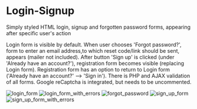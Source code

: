 # Login-Signup

Simply styled HTML login, signup and forgotten password forms, appearing after specific user's action

Login form is visible by default. 
When user chooses 'Forgot password?', form to enter an email address,to which reset code/link should be sent, appears (mailer not included).
After button 'Sign up' is clicked (under 'Already have an account?'), registration form becomes visible (replacing Login form).
Registration form has an option to return to Login form ('Already have an account?' --> 'Sign in').
There is PHP and AJAX validation of all forms.
Google reCaptcha is integrated, but needs to be uncommented.

![login_form](https://user-images.githubusercontent.com/97166324/157505937-819de040-ee9b-4ce2-9a9c-aea073eac476.png)
![login_form_with_errors](https://user-images.githubusercontent.com/97166324/157505938-fd61c210-c387-4286-a1a3-762b812bbf8e.png)
![forgot_password](https://user-images.githubusercontent.com/97166324/157505933-02aef5ea-a4ab-4e66-85a3-20a464709a05.png)
![sign_up_form](https://user-images.githubusercontent.com/97166324/157505940-041f9e79-7234-47f6-99ee-4f9c284188ca.png)
![sign_up_form_with_errors](https://user-images.githubusercontent.com/97166324/157505942-750bf158-9eec-4dab-8a26-6d2a6b8e2253.png)
